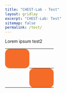 ```yaml
---
title: "CHEST-Lab - Test"
layout: gridlay
excerpt: "CHEST-Lab: Test"
sitemap: false
permalink: /test/
---
```

Lorem ipsum test2

<style>
  th {
    width: 64px;
    height: 64px;
    background: #f56c29;
    border-radius: 15px;
  }
  connection {
    border: 24px solid #b51c29;
    border-radius: 31px;
  }
</style>

<script src="https://code.jquery.com/jquery-latest.min.js"></script>
<script src="js/jquery.connections.js"></script>
<script>
  $(document).ready(function() {
    $("th").connections();
  });
</script>

<table>
  <th></th>
  <tr>
    <td></td>
    <th></th>
  </tr>
</table>